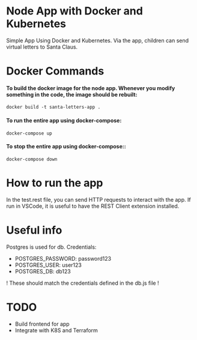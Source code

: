# Node App with Docker and Kubernetes
Simple App Using Docker and Kubernetes. Via the app, children can send virtual letters to Santa Claus.

# Docker Commands

#### To build the docker image for the node app. Whenever you modify something in the code, the image should be rebuilt:
    docker build -t santa-letters-app .

#### To run the entire app using docker-compose:
    docker-compose up

#### To stop the entire app using docker-compose::
    docker-compose down

# How to run the app
In the test.rest file, you can send HTTP requests to interact with the app.
If run in VSCode, it is useful to have the REST Client extension installed.

# Useful info

Postgres is used for db.
Credentials:
- POSTGRES_PASSWORD: password123
- POSTGRES_USER: user123
- POSTGRES_DB: db123

! These should match the credentials defined in the db.js file !

# TODO

- Build frontend for app
- Integrate with K8S and Terraform
